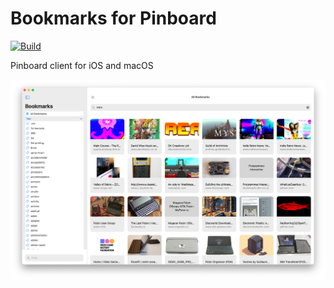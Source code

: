 # Bookmarks for Pinboard

[![Build](https://github.com/jbmorley/bookmarks/actions/workflows/test.yaml/badge.svg?branch=main)](https://github.com/jbmorley/bookmarks/actions/workflows/test.yaml)

Pinboard client for iOS and macOS

![Bookmarks screenshot](screenshot.png)

